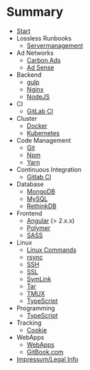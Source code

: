 # Summary

* [Start](index.md)
* Lossless Runbooks
    * [Servermanagement](docs/lossless-runbooks/servermanagement.md)
* Ad Networks
    * [Carbon Ads](docs/ad_networks/carbon_ads.md)
    * [Ad Sense](docs/ad_networks/ad_sense.md)
* Backend
    * [gulp](docs/backend/gulp.md)
    * [Nginx](docs/backend/nginx.md)
    * [NodeJS](docs/backend/nodejs.md)
* CI
    * [GitLab CI](docs/ci/gitlab-ci-md)
* Cluster
    * [Docker](docs/cluster/docker.md)
    * [Kubernetes](docs/cluster/kubernetes.md)
* Code Management
    * [Git](docs/code_management/git.md)
    * [Npm](docs/code_management/npm.md)
    * [Yarn](docs/code_management/yarn.md)
* Continuous Integration
    * [Gitlab CI](docs/ci/gitlab-ci.md)
* Database
    * [MongoDB](docs/database/mongodb.md)
    * [MySQL](docs/database/mysql.md)
    * [RethinkDB](docs/databse/rethinkdb)
* Frontend
    * [Angular](docs/frontend/angular.md) (> 2.x.x)
    * [Polymer](docs/frontend/polymer.md)
    * [SASS](docs/devtools/sass.md)
* Linux
    * [Linux Commands](docs/linux/linuxcommands.md)
    * [rsync](docs/devtools/rsync.md)
    * [SSH](docs/linux/ssh.md)
    * [SSL](docs/linux/ssl.md)
    * [SymLink](docs/linux/symlink.md)
    * [Tar](docs/linux/tar.md)
    * [TMUX](docs/linux/tmux.md)
    * [TypeScript](docs/devtools/typescript.md)
* Programming
    * [TypeScript](docs/code_management/typescript.md)
* Tracking
    * [Cookie](docs/code_management/cookie.md)
* WebApps
    * [WebApps](docs/webapps/index.md)
    * [GitBook.com](docs/webapps/gitbook.md)
* [Impressum/Legal Info](https://lossless.gmbh)
